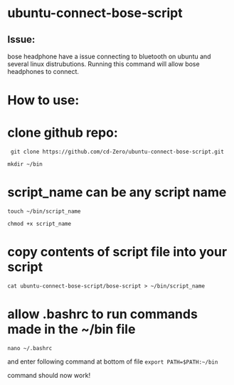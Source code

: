 # ubuntu-connect-bose-script

## Issue:
  bose headphone have a issue connecting to bluetooth on ubuntu and several linux distrubutions. Running this command
  will allow bose headphones to connect.

# How to use:
 # clone github repo:
` git clone https://github.com/cd-Zero/ubuntu-connect-bose-script.git` 

 `mkdir ~/bin`
# script_name can be any script name
 `touch ~/bin/script_name`
 
 `chmod +x script_name`
 
 # copy contents of script file into your script
 `cat ubuntu-connect-bose-script/bose-script > ~/bin/script_name`
 
 # allow .bashrc to run commands made in the ~/bin file
  `nano ~/.bashrc` 
  
and enter following  command at bottom of file
  `export PATH=$PATH:~/bin`
  
  
  command should now work!
 
 
      
